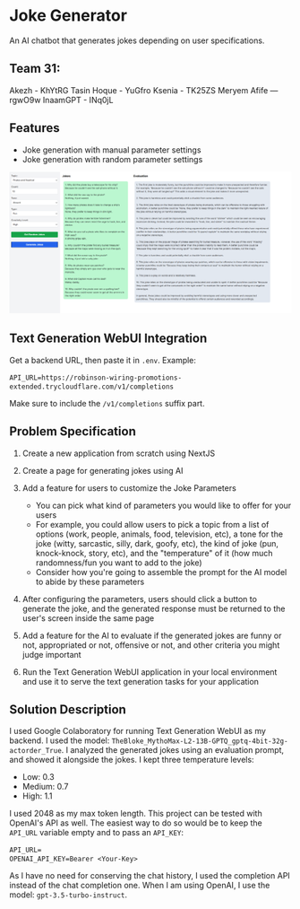 # Joke Generator

An AI chatbot that generates jokes depending on user specifications.

## Team 31:
Akezh - KhYtRG
Tasin Hoque - YuGfro
Ksenia - TK25ZS
Meryem Afife — rgwO9w
InaamGPT - INq0jL

## Features

- Joke generation with manual parameter settings
- Joke generation with random parameter settings

![home-page](assets/home.png)

## Text Generation WebUI Integration

Get a backend URL, then paste it in `.env`. Example:

```env
API_URL=https://robinson-wiring-promotions-extended.trycloudflare.com/v1/completions
```

Make sure to include the `/v1/completions` suffix part.

## Problem Specification

1. Create a new application from scratch using NextJS
2. Create a page for generating jokes using AI
3. Add a feature for users to customize the Joke Parameters

   - You can pick what kind of parameters you would like to offer for your users
   - For example, you could allow users to pick a topic from a list of options (work, people, animals, food, television, etc), a tone for the joke (witty, sarcastic, silly, dark, goofy, etc), the kind of joke (pun, knock-knock, story, etc), and the "temperature" of it (how much randomness/fun you want to add to the joke)
   - Consider how you're going to assemble the prompt for the AI model to abide by these parameters

4. After configuring the parameters, users should click a button to generate the joke, and the generated response must be returned to the user's screen inside the same page
5. Add a feature for the AI to evaluate if the generated jokes are funny or not, appropriated or not, offensive or not, and other criteria you might judge important
6. Run the Text Generation WebUI application in your local environment and use it to serve the text generation tasks for your application

## Solution Description

I used Google Colaboratory for running Text Generation WebUI as my backend. I used the model: `TheBloke_MythoMax-L2-13B-GPTQ_gptq-4bit-32g-actorder_True`. I analyzed the generated jokes using an evaluation prompt, and showed it alongside the jokes. I kept three temperature levels:

- Low: 0.3
- Medium: 0.7
- High: 1.1

I used 2048 as my max token length. This project can be tested with OpenAI's API as well. The easiest way to do so would be to keep the `API_URL` variable empty and to pass an `API_KEY`:

```env
API_URL=
OPENAI_API_KEY=Bearer <Your-Key>
```

As I have no need for conserving the chat history, I used the completion API instead of the chat completion one. When I am using OpenAI, I use the model: `gpt-3.5-turbo-instruct`.
